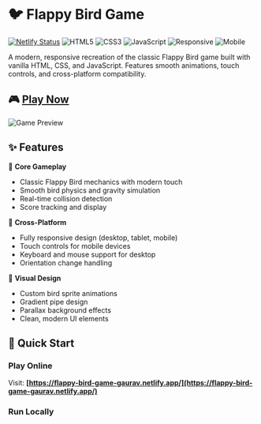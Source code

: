 # 🐦 Flappy Bird Game

[![Netlify Status](https://api.netlify.com/api/v1/badges/your-site-id/deploy-status.svg)](https://app.netlify.com/sites/flappy-bird-game-gaurav/deploys)
![HTML5](https://img.shields.io/badge/HTML5-E34F26?style=flat-square&logo=html5&logoColor=white)
![CSS3](https://img.shields.io/badge/CSS3-1572B6?style=flat-square&logo=css3&logoColor=white)
![JavaScript](https://img.shields.io/badge/JavaScript-F7DF1E?style=flat-square&logo=javascript&logoColor=black)
![Responsive](https://img.shields.io/badge/Responsive-brightgreen?style=flat-square)
![Mobile](https://img.shields.io/badge/Mobile_Friendly-blue?style=flat-square)

A modern, responsive recreation of the classic Flappy Bird game built with vanilla HTML, CSS, and JavaScript. Features smooth animations, touch controls, and cross-platform compatibility.

## 🎮 [Play Now](https://flappy-bird-game-gaurav.netlify.app/)

![Game Preview](https://via.placeholder.com/800x400/87CEEB/000000?text=Flappy+Bird+Game+Preview)

## ✨ Features

🎯 **Core Gameplay**
- Classic Flappy Bird mechanics with modern touch
- Smooth bird physics and gravity simulation
- Real-time collision detection
- Score tracking and display

📱 **Cross-Platform**
- Fully responsive design (desktop, tablet, mobile)
- Touch controls for mobile devices
- Keyboard and mouse support for desktop
- Orientation change handling

🎨 **Visual Design**
- Custom bird sprite animations
- Gradient pipe design
- Parallax background effects
- Clean, modern UI elements

## 🚀 Quick Start

### Play Online
Visit: **[https://flappy-bird-game-gaurav.netlify.app/](https://flappy-bird-game-gaurav.netlify.app/)**

### Run Locally
